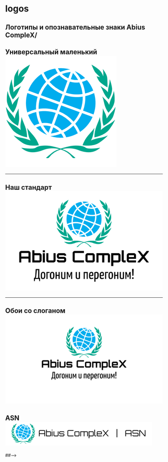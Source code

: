 # logos
Логотипы и опознавательные знаки Abius CompleX/
---
## Универсальный маленький <img src="/Универсальный маленький.png">
***
## Наш стандарт <img src="Наш стандарт.png">
***
## Обои со слоганом <img src="Обои со слоганом.png">
## ASN <img src="/abius+asn.png">
##<img src="">-->
